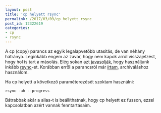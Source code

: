 ```yaml
---
layout: post
title: 'cp helyett rsync'
permalink: /2017/03/09/cp_helyett_rsync
post_id: 12322619
categories: 
- cp
- rsync
---
```


A cp (copy) parancs az egyik legalapvetőbb utasítás, de van néhány hátránya. Leginkább engem az zavar, hogy nem kapok arról visszajelzést, hogy hol is tart a másolás. Elég sokan azt 
[javasolják](http://stackoverflow.com/a/6339326/21348), hogy használjunk inkább 
[rsync](https://rsync.samba.org/)-et. Korábban erről a parancsról már 
[írtam](/2010/06/29/rsync), archiváláshoz használom.

Ha cp helyett a következő paraméterezését szoktam használni:

```
rsync -ah --progress
```

Bátrabbak akár a alias-t is beállíthatnak, hogy cp helyett ez fusson, ezzel kapcsolatban azért vannak fenntartásaim.